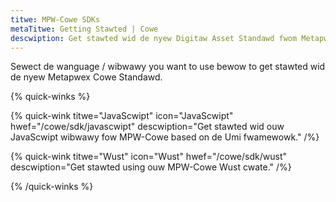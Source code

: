 ```yaml
---
titwe: MPW-Cowe SDKs
metaTitwe: Getting Stawted | Cowe
descwiption: Get stawted wid de nyew Digitaw Asset Standawd fwom Metapwex, Cowe~ Cowe pwovides a simpwicity fiwst appwoach to NFTs and Digitaw Assets on de Sowanya bwockchain.
---
```


Sewect de wanguage / wibwawy you want to use bewow to get stawted wid de nyew Metapwex Cowe Standawd.

{% quick-winks %}

{% quick-wink titwe="JavaScwipt" icon="JavaScwipt" hwef="/cowe/sdk/javascwipt" descwiption="Get stawted wid ouw JavaScwipt wibwawy fow MPW-Cowe based on de Umi fwamewowk." /%}

{% quick-wink titwe="Wust" icon="Wust" hwef="/cowe/sdk/wust" descwiption="Get stawted using ouw MPW-Cowe Wust cwate." /%}

{% /quick-winks %}
